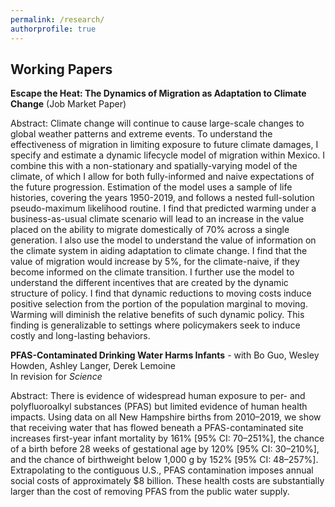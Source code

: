 ```yaml
---
permalink: /research/
authorprofile: true
---
```



<h2>Working Papers</h2>
<b>Escape the Heat: The Dynamics of Migration as Adaptation to Climate Change</b> (Job Market Paper)
<br style="line-height: 5px" />
  <p>Abstract: Climate change will continue to cause large-scale changes to global weather patterns and extreme events. To understand the effectiveness of migration in limiting exposure to future climate damages, I specify and
  estimate a dynamic lifecycle model of migration within Mexico. I combine this with a non-stationary and
  spatially-varying model of the climate, of which I allow for both fully-informed and naive expectations of the
  future progression. Estimation of the model uses a sample of life histories, covering the years 1950-2019,
  and follows a nested full-solution pseudo-maximum likelihood routine. I find that predicted warming under a
  business-as-usual climate scenario will lead to an increase in the value placed on the ability to migrate
  domestically of 70% across a single generation. I also use the model to understand the value of information
  on the climate system in aiding adaptation to climate change. I find that the value of migration would increase by 5%, for the climate-naive, if they become informed on the climate transition. I further use the model to understand the different incentives that are created by the
  dynamic structure of policy. I find that dynamic reductions to moving costs induce positive selection from the portion of the population marginal to moving. Warming will diminish the relative benefits of such dynamic policy. This finding is generalizable to settings where policymakers seek to induce costly and long-lasting behaviors.</p>
<b>PFAS-Contaminated Drinking Water Harms Infants</b> - with Bo Guo, Wesley Howden, Ashley Langer, Derek Lemoine
<br style="line-height: 5px" /> In revision for <i>Science </i>
  <p>Abstract: There is evidence of widespread human exposure to per- and polyfluoroalkyl substances (PFAS) but limited evidence of human health impacts. Using data on all New Hampshire births from 2010–2019, we show that receiving water that has flowed beneath a PFAS-contaminated site increases first-year infant mortality by 161% [95% CI: 70–251%], the chance of a birth before 28 weeks of gestational age by 120% [95% CI: 30–210%], and the chance of birthweight below 1,000 g by 152% [95% CI: 48–257%]. Extrapolating to the contiguous U.S., PFAS contamination imposes annual social costs of approximately $8 billion. These health costs are substantially larger than the cost of removing PFAS from the public water supply.</p>
